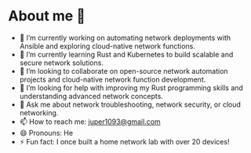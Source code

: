 # About me 👋




- 🔭 I’m currently working on automating network deployments with Ansible and exploring cloud-native network functions.
- 🌱 I’m currently learning Rust and Kubernetes to build scalable and secure network solutions.
- 👯 I’m looking to collaborate on open-source network automation projects and cloud-native network function development.
- 🤔 I’m looking for help with improving my Rust programming skills and understanding advanced network concepts.
- 💬 Ask me about network troubleshooting, network security, or cloud networking.
- 📫 How to reach me: juper1093@gmail.com
- 😄 Pronouns: He
- ⚡ Fun fact: I once built a home network lab with over 20 devices!

